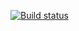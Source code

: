 [![Build status](https://ci.appveyor.com/api/projects/status/kgpg60yadkqmvpg7?svg=true)](https://ci.appveyor.com/project/Rbghero/postmanecho)

